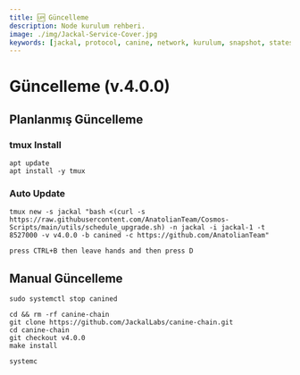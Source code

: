 ```yaml
---
title: 🆙 Güncelleme
description: Node kurulum rehberi.
image: ./img/Jackal-Service-Cover.jpg
keywords: [jackal, protocol, canine, network, kurulum, snapshot, statesync, güncelleme]
---
```


# Güncelleme (v.4.0.0)

## Planlanmış Güncelleme

### tmux Install
```shell
apt update
apt install -y tmux
```

### Auto Update
```shell
tmux new -s jackal "bash <(curl -s https://raw.githubusercontent.com/AnatolianTeam/Cosmos-Scripts/main/utils/schedule_upgrade.sh) -n jackal -i jackal-1 -t 8527000 -v v4.0.0 -b canined -c https://github.com/AnatolianTeam"
```

`press CTRL+B then leave hands and then press D`


## Manual Güncelleme
```shell
sudo systemctl stop canined

cd && rm -rf canine-chain
git clone https://github.com/JackalLabs/canine-chain.git
cd canine-chain
git checkout v4.0.0
make install

systemc